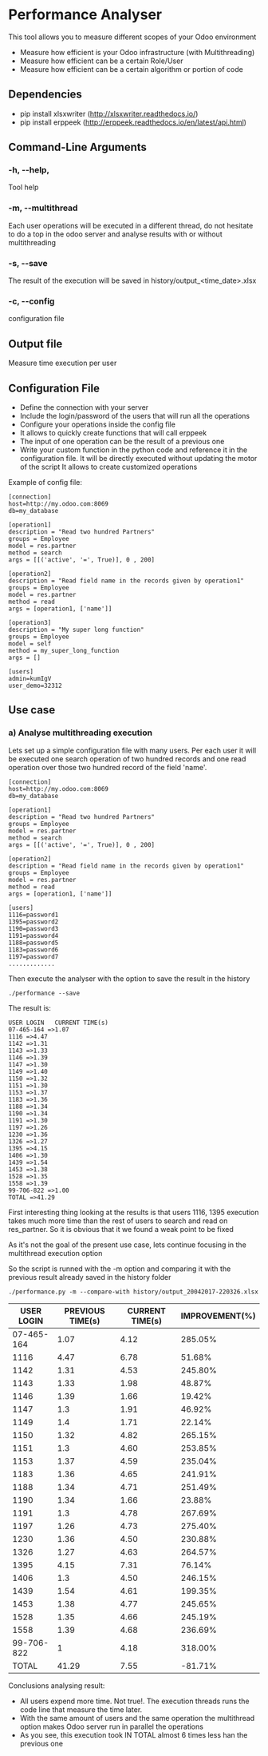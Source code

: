 # Performance Analyser
This tool allows you to measure different scopes of your Odoo environment
* Measure how efficient is your Odoo infrastructure (with Multithreading)
* Measure how efficient can be a certain Role/User
* Measure how efficient can be a certain algorithm or portion of code  
 
## Dependencies
* pip install xlsxwriter (http://xlsxwriter.readthedocs.io/)
* pip install erppeek (http://erppeek.readthedocs.io/en/latest/api.html)
 
## Command-Line Arguments
### -h, --help, 
Tool help

### -m, --multithread
Each user operations will be executed in a different thread, do not hesitate to do a top in the odoo server and analyse results with or without multithreading

### -s, --save
The result of the execution will be saved in history/output_<time_date>.xlsx 

### -c, --config
configuration file 

## Output file
Measure time execution per user

## Configuration File

* Define the connection with your server 
* Include the login/password of the users that will run all the operations
* Configure your operations inside the config file
* It allows to quickly create functions that will call erppeek
* The input of one operation can be the result of a previous one
* Write your custom function in the python code and reference it in the configuration file. It will be directly executed without updating the motor of the script
It allows to create customized operations

Example of config file:
```shell
[connection]
host=http://my.odoo.com:8069
db=my_database
 
[operation1]
description = "Read two hundred Partners"
groups = Employee
model = res.partner
method = search
args = [[('active', '=', True)], 0 , 200]
 
[operation2]
description = "Read field name in the records given by operation1"
groups = Employee
model = res.partner
method = read
args = [operation1, ['name']]
 
[operation3]
description = "My super long function"
groups = Employee
model = self
method = my_super_long_function
args = []
 
[users]
admin=kumIgV
user_demo=32312
```

## Use case
### a) Analyse multithreading execution

Lets set up a simple configuration file with many users. Per each user it will be executed one search operation of
two hundred records and one read operation over those two hundred record of the field 'name'.


```shell
[connection]
host=http://my.odoo.com:8069
db=my_database
 
[operation1]
description = "Read two hundred Partners"
groups = Employee
model = res.partner
method = search
args = [[('active', '=', True)], 0 , 200]
 
[operation2]
description = "Read field name in the records given by operation1"
groups = Employee
model = res.partner
method = read
args = [operation1, ['name']]
 
[users]
1116=password1
1395=password2
1190=password3
1191=password4
1188=password5
1183=password6
1197=password7
.............
```

Then execute the analyser with the option to save the result in the history

```shell
./performance --save
```

The result is:
```
USER LOGIN   CURRENT TIME(s)
07-465-164 =>1.07
1116 =>4.47
1142 =>1.31
1143 =>1.33
1146 =>1.39
1147 =>1.30
1149 =>1.40
1150 =>1.32
1151 =>1.30
1153 =>1.37
1183 =>1.36
1188 =>1.34
1190 =>1.34
1191 =>1.30
1197 =>1.26
1230 =>1.36
1326 =>1.27
1395 =>4.15
1406 =>1.30
1439 =>1.54
1453 =>1.38
1528 =>1.35
1558 =>1.39
99-706-822 =>1.00
TOTAL =>41.29
```

First interesting thing looking at the results is that users 1116, 1395 execution takes much more time than the rest of users to search and read on res_partner. 
So it is obvious that it we found a weak point to be fixed

As it's not the goal of the present use case, lets continue focusing in the multithread execution option  

So the script is runned with the -m option and comparing it with the previous result already saved in the history folder
```shell
./performance.py -m --compare-with history/output_20042017-220326.xlsx
``` 

| USER LOGIN 	| PREVIOUS TIME(s) 	| CURRENT TIME(s) 	| IMPROVEMENT(%) 	|
|------------	|------------------	|-----------------	|----------------	|
| 07-465-164 	| 1.07 	| 4.12 	| 285.05% 	|
| 1116 	| 4.47 	| 6.78 	| 51.68% 	|
| 1142 	| 1.31 	| 4.53 	| 245.80% 	|
| 1143 	| 1.33 	| 1.98 	| 48.87% 	|
| 1146 	| 1.39 	| 1.66 	| 19.42% 	|
| 1147 	| 1.3 	| 1.91 	| 46.92% 	|
| 1149 	| 1.4 	| 1.71 	| 22.14% 	|
| 1150 	| 1.32 	| 4.82 	| 265.15% 	|
| 1151 	| 1.3 	| 4.60 	| 253.85% 	|
| 1153 	| 1.37 	| 4.59 	| 235.04% 	|
| 1183 	| 1.36 	| 4.65 	| 241.91% 	|
| 1188 	| 1.34 	| 4.71 	| 251.49% 	|
| 1190 	| 1.34 	| 1.66 	| 23.88% 	|
| 1191 	| 1.3 	| 4.78 	| 267.69% 	|
| 1197 	| 1.26 	| 4.73 	| 275.40% 	|
| 1230 	| 1.36 	| 4.50 	| 230.88% 	|
| 1326 	| 1.27 	| 4.63 	| 264.57% 	|
| 1395 	| 4.15 	| 7.31 	| 76.14% 	|
| 1406 	| 1.3 	| 4.50 	| 246.15% 	|
| 1439 	| 1.54 	| 4.61 	| 199.35% 	|
| 1453 	| 1.38 	| 4.77 	| 245.65% 	|
| 1528 	| 1.35 	| 4.66 	| 245.19% 	|
| 1558 	| 1.39 	| 4.68 	| 236.69% 	|
| 99-706-822 	| 1 	| 4.18 	| 318.00% 	|
| TOTAL 	| 41.29 	| 7.55 	| -81.71% 	|


Conclusions analysing result:
* All users expend more time. Not true!. The execution threads runs the code line that measure the time later.
* With the same amount of users and the same operation the multithread option makes Odoo server run in parallel the operations
* As you see, this execution took IN TOTAL almost 6 times less han the previous one






